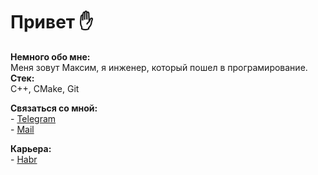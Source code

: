# __Привет :raised_hand:__
__Немного обо мне:__  
    Меня зовут Максим, я инженер, который пошел в програмирование.   
__Стек:__  
    С++, CMake, Git

__Связаться со мной:__  
    - [Telegram](https://t.me/ma_xima)  
    - [Mail](mailto:ma_xima@inbox.ru)  

__Карьера:__   
    - [Habr](https://career.habr.com/ma_xima/)  
